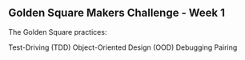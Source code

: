 ## Golden Square Makers Challenge - Week 1

The Golden Square practices:

Test-Driving (TDD)
Object-Oriented Design (OOD)
Debugging
Pairing
